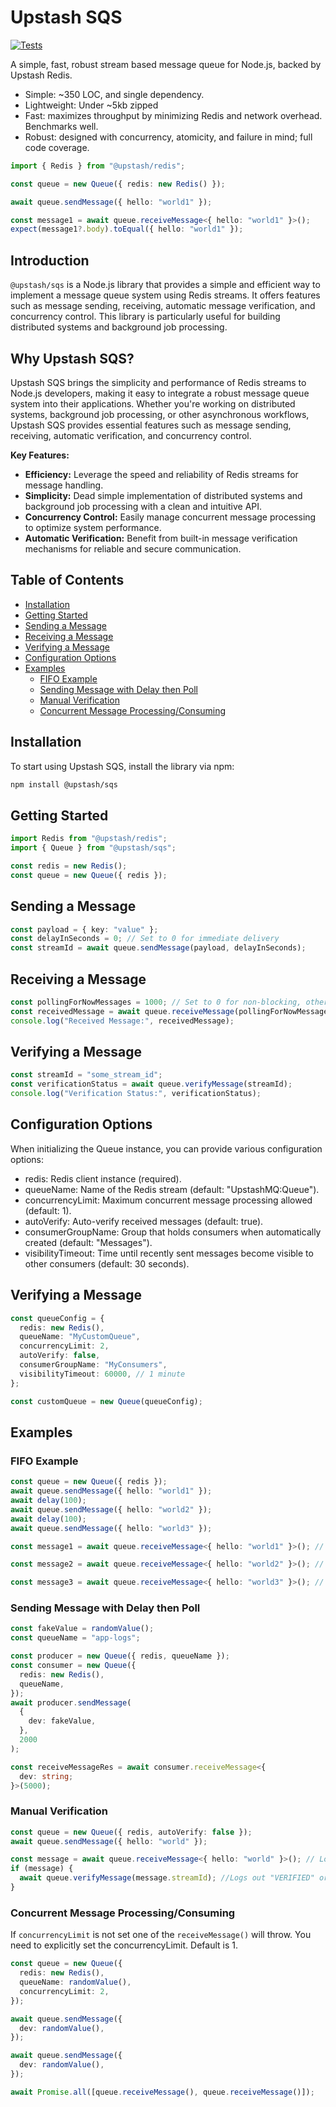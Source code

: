 # Upstash SQS

[![Tests](https://github.com/upstash/upstash-sqs/actions/workflows/tests.yaml/badge.svg)](https://github.com/upstash/upstash-sqs/actions/workflows/tests.yaml)

A simple, fast, robust stream based message queue for Node.js, backed by Upstash Redis.

- Simple: ~350 LOC, and single dependency.
- Lightweight: Under ~5kb zipped
- Fast: maximizes throughput by minimizing Redis and network overhead. Benchmarks well.
- Robust: designed with concurrency, atomicity, and failure in mind; full code coverage.

```ts
import { Redis } from "@upstash/redis";

const queue = new Queue({ redis: new Redis() });

await queue.sendMessage({ hello: "world1" });

const message1 = await queue.receiveMessage<{ hello: "world1" }>();
expect(message1?.body).toEqual({ hello: "world1" });
```

## Introduction

`@upstash/sqs` is a Node.js library that provides a simple and efficient way to implement a message queue system using Redis streams. It offers features such as message sending, receiving, automatic message verification, and concurrency control. This library is particularly useful for building distributed systems and background job processing.

## Why Upstash SQS?

Upstash SQS brings the simplicity and performance of Redis streams to Node.js developers, making it easy to integrate a robust message queue system into their applications. Whether you're working on distributed systems, background job processing, or other asynchronous workflows, Upstash SQS provides essential features such as message sending, receiving, automatic verification, and concurrency control.

**Key Features:**

- **Efficiency:** Leverage the speed and reliability of Redis streams for message handling.
- **Simplicity:** Dead simple implementation of distributed systems and background job processing with a clean and intuitive API.
- **Concurrency Control:** Easily manage concurrent message processing to optimize system performance.
- **Automatic Verification:** Benefit from built-in message verification mechanisms for reliable and secure communication.

## Table of Contents

- [Installation](#installation)
- [Getting Started](#getting-started)
- [Sending a Message](#sending-a-message)
- [Receiving a Message](#receiving-a-message)
- [Verifying a Message](#verifying-a-message)
- [Configuration Options](#configuration-options)
- [Examples](#examples)
  - [FIFO Example](#fifo-example)
  - [Sending Message with Delay then Poll](#sending-message-with-delay-then-poll)
  - [Manual Verification](#manual-verification)
  - [Concurrent Message Processing/Consuming](#concurrent-message-processingconsuming)

## Installation

To start using Upstash SQS, install the library via npm:

```sh
npm install @upstash/sqs
```

## Getting Started

```typescript
import Redis from "@upstash/redis";
import { Queue } from "@upstash/sqs";

const redis = new Redis();
const queue = new Queue({ redis });
```

## Sending a Message

```typescript
const payload = { key: "value" };
const delayInSeconds = 0; // Set to 0 for immediate delivery
const streamId = await queue.sendMessage(payload, delayInSeconds);
```

## Receiving a Message

```typescript
const pollingForNowMessages = 1000; // Set to 0 for non-blocking, otherwise it will try to get a message then fail if none is available
const receivedMessage = await queue.receiveMessage(pollingForNowMessages);
console.log("Received Message:", receivedMessage);
```

## Verifying a Message

```typescript
const streamId = "some_stream_id";
const verificationStatus = await queue.verifyMessage(streamId);
console.log("Verification Status:", verificationStatus);
```

## Configuration Options

When initializing the Queue instance, you can provide various configuration options:

- redis: Redis client instance (required).
- queueName: Name of the Redis stream (default: "UpstashMQ:Queue").
- concurrencyLimit: Maximum concurrent message processing allowed (default: 1).
- autoVerify: Auto-verify received messages (default: true).
- consumerGroupName: Group that holds consumers when automatically created (default: "Messages").
- visibilityTimeout: Time until recently sent messages become visible to other consumers (default: 30 seconds).

## Verifying a Message

```typescript
const queueConfig = {
  redis: new Redis(),
  queueName: "MyCustomQueue",
  concurrencyLimit: 2,
  autoVerify: false,
  consumerGroupName: "MyConsumers",
  visibilityTimeout: 60000, // 1 minute
};

const customQueue = new Queue(queueConfig);
```

## Examples

### FIFO Example

```typescript
const queue = new Queue({ redis });
await queue.sendMessage({ hello: "world1" });
await delay(100);
await queue.sendMessage({ hello: "world2" });
await delay(100);
await queue.sendMessage({ hello: "world3" });

const message1 = await queue.receiveMessage<{ hello: "world1" }>(); // Logs out { hello: "world1" }

const message2 = await queue.receiveMessage<{ hello: "world2" }>(); // Logs out { hello: "world2" }

const message3 = await queue.receiveMessage<{ hello: "world3" }>(); // Logs out { hello: "world3" }
```

### Sending Message with Delay then Poll

```typescript
const fakeValue = randomValue();
const queueName = "app-logs";

const producer = new Queue({ redis, queueName });
const consumer = new Queue({
  redis: new Redis(),
  queueName,
});
await producer.sendMessage(
  {
    dev: fakeValue,
  },
  2000
);

const receiveMessageRes = await consumer.receiveMessage<{
  dev: string;
}>(5000);
```

### Manual Verification

```typescript
const queue = new Queue({ redis, autoVerify: false });
await queue.sendMessage({ hello: "world" });

const message = await queue.receiveMessage<{ hello: "world" }>(); // Logs out { hello: "world" }
if (message) {
  await queue.verifyMessage(message.streamId); //Logs out "VERIFIED" or "NOT VERIFIED"
}
```

### Concurrent Message Processing/Consuming

If `concurrencyLimit` is not set one of the `receiveMessage()` will throw. You need to explicitly set the concurrencyLimit. Default is 1.

```typescript
const queue = new Queue({
  redis: new Redis(),
  queueName: randomValue(),
  concurrencyLimit: 2,
});

await queue.sendMessage({
  dev: randomValue(),
});

await queue.sendMessage({
  dev: randomValue(),
});

await Promise.all([queue.receiveMessage(), queue.receiveMessage()]);
```
